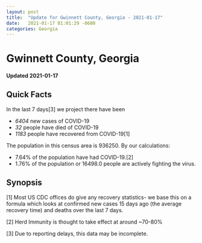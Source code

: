 ```yaml
---
layout: post
title:  "Update for Gwinnett County, Georgia - 2021-01-17"
date:   2021-01-17 01:01:29 -0600
categories: Georgia
---
```


# Gwinnett County, Georgia
#### Updated 2021-01-17

## Quick Facts

In the last 7 days[3] we project there have been
- *6404* new cases of COVID-19
- *32* people have died of COVID-19
- *1183* people have recovered from COVID-19[1]

The population in this census area is 936250. By our calculations:
- 7.64% of the population have had COVID-19.[2]
- 1.76% of the population or 16498.0 people are actively fighting the virus.

## Synopsis




[1] Most US CDC offices do give any recovery statistics- we base this on a formula which looks at confirmed new cases
15 days ago (the average recovery time) and deaths over the last 7 days.

[2] Herd Immunity is thought to take effect at around ~70-80%

[3] Due to reporting delays, this data may be incomplete.
 
    